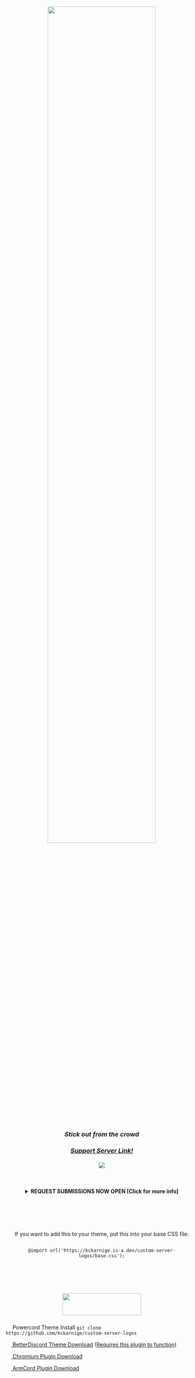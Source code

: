 <h4></h4>
<h1 align="center" href="https://github.com/kckarnige/custom-server-logos">
<img src="https://raw.githubusercontent.com/kckarnige/custom-server-logos/master/banner.png" height="75%" width="75%">
</h1>

<h3 align="center">
  <i>Stick out from the crowd</i>
</h3>

<h3 align="center"><i><a href="https://discord.gg/Cy9bJu6ARw">Support Server Link!</a></i></h3>

<h4 align="center">
<img src="https://user-images.githubusercontent.com/32397453/135473883-c1e23ed3-38b6-4bec-8788-86cb7d7f7b6c.png">
</h4>

<section id="submission-info">
<br>
<br>


<details>
  <summary align="center"><strong>REQUEST SUBMISSIONS NOW OPEN [Click for more info]</strong></summary>
  
  *Note: Waiting time will vary because this is only maintained by me*
  
  *Note 2 owo uwu: **I WILL NOT ACCEPT DMS ABOUT SUBMISSIONS**, [submissions must be submitted as an issue](https://github.com/kckarnige/custom-server-logos/issues) or [in the submissions channel of the Discord server](https://discord.gg/Cy9bJu6ARw)* 
  
  <li>Submitted logos must be a <strong>38h by 164w in SVG or GIF format,</strong> or you must submit pure custom CSS (Can only change the server title)</li>
  <li>Submitted logos must be downloadable files or hosted on Imgur, GitHub or GitHub Pages, or Discord, anything else will be asked to be changed</li>
  <li>You must submit your server ID (If you don't know how to get this https://google.it, it's not too hard)</li>
  
  #### Pure CSS submissions are also accepted (No more than 12 lines, CSS imports are ONLY allowed for fonts, you will be warned to remove or modify it _once and only once_ if the CSS import messes with Discord's CSS, asside from the server logo)
  
</details>
<br>
<h1> </h1>
<br>
<br>

<p align="center">
If you want to add this to your theme, put this into your base CSS file:
</p>
<p align="center">
<code>
@import url('https://kckarnige.is-a.dev/custom-server-logos/base.css');
</code>
</p>



<br>
<h1> </h1>
<section id="download">
<br>

<p align="center">
<a href="https://chrome.google.com/webstore/detail/discord-server-logos/lnebdlajjbkilmadjeicejnblepglbci">
<img src="https://storage.googleapis.com/chrome-gcs-uploader.appspot.com/image/WlD8wC6g8khYWPJUsQceQkhXSlv1/HRs9MPufa1J1h5glNhut.png" height="58px" width="206px">
</a>
</p>

<h1> </h1>

<img src="https://kckarnige.github.io/res/powercord.svg" height="14px" width="14px"> Powercord Theme Install ```git clone https://github.com/kckarnige/custom-server-logos```

[<img src="https://kckarnige.github.io/res/bd_icon.svg" height="14px" width="14px"> BetterDiscord Theme Download](https://raw.githubusercontent.com/kckarnige/custom-server-logos/main/csl.theme.css) ([Requires this plugin to function](https://raw.githubusercontent.com/kckarnige/custom-server-logos/main/csl.plugin.js))

[<img src="https://user-images.githubusercontent.com/32397453/122653083-5e7f1200-d110-11eb-9913-a7dcd0f522fc.png" height="14px" width="14px"> Chromium Plugin Download](https://github.com/kckarnige/custom-server-logos/releases/tag/chromium)

[<img src="https://user-images.githubusercontent.com/32397453/122653316-cda93600-d111-11eb-90d3-bf40dc7b4c86.png" height="14px" width="14px"> ArmCord Plugin Download](https://github.com/kckarnige/custom-server-logos/releases/tag/chromium)

